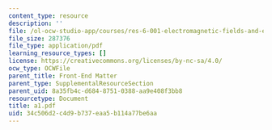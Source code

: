 ```yaml
---
content_type: resource
description: ''
file: /ol-ocw-studio-app/courses/res-6-001-electromagnetic-fields-and-energy-spring-2008/34c506d2c4d9b737eaa5b114a77be6aa_a1.pdf
file_size: 287376
file_type: application/pdf
learning_resource_types: []
license: https://creativecommons.org/licenses/by-nc-sa/4.0/
ocw_type: OCWFile
parent_title: Front-End Matter
parent_type: SupplementalResourceSection
parent_uid: 8a35fb4c-d684-8751-0388-aa9e408f3bb8
resourcetype: Document
title: a1.pdf
uid: 34c506d2-c4d9-b737-eaa5-b114a77be6aa
---
```

